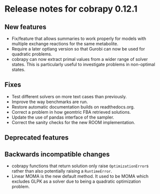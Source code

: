 # Release notes for cobrapy 0.12.1

## New features

* Fix/feature that allows summaries to work properly for models with multiple
  exchange reactions for the same metabolite.
* Require a later optlang version so that Gurobi can now be used for quadratic
  problems.
* cobrapy can now extract primal values from a wider range of solver states.
  This is particularly useful to investigate problems in non-optimal states.

## Fixes

* Test different solvers on more text cases than previously.
* Improve the way benchmarks are run.
* Restore automatic documentation builds on readthedocs.org.
* Correct a problem in how geomtric FBA retrieved solutions.
* Update the use of pandas interface of the sampler.
* Correct the sanity checks for the new ROOM implementation.

## Deprecated features

## Backwards incompatible changes

* cobrapy functions that return solution only raise `OptimizationError`s rather
  than also potentially raising a `RuntimeError`.
* Linear MOMA is the new default method. It used to be MOMA which excludes GLPK
  as a solver due to being a quadratic optimization problem.
